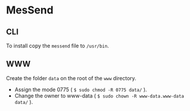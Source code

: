 # MesSend

## CLI

To install copy the `messend` file to `/usr/bin`.

## WWW

Create the folder `data`  on the root of the `www` directory.

* Assign the mode 0775 ( `$ sudo chmod -R 0775 data/` ).
* Change the owner to www-data  ( `$ sudo chown -R www-data.www-data data/` ).